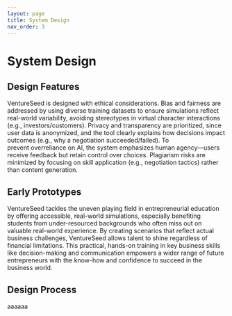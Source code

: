 ```yaml
---
layout: page
title: System Design
nav_order: 3
---
```


# System Design

## Design Features
VentureSeed is designed with ethical considerations. Bias and fairness are addressed by using diverse training datasets to ensure simulations reflect real-world variability, avoiding stereotypes in virtual character interactions (e.g., investors/customers). Privacy and transparency are prioritized, since user data is anonymized, and the tool clearly explains how decisions impact outcomes (e.g., why a negotiation succeeded/failed). To prevent overreliance on AI, the system emphasizes human agency—users receive feedback but retain control over choices. Plagiarism risks are minimized by focusing on skill application (e.g., negotiation tactics) rather than content generation.
## Early Prototypes
VentureSeed tackles the uneven playing field in entrepreneurial education by offering accessible, real-world simulations, especially benefiting students from under-resourced backgrounds who often miss out on valuable real-world experience. By creating scenarios that reflect actual business challenges, VentureSeed allows talent to shine regardless of financial limitations. This practical, hands-on training in key business skills like decision-making and communication empowers a wider range of future entrepreneurs with the know-how and confidence to succeed in the business world.
## Design Process
aaaaaa
